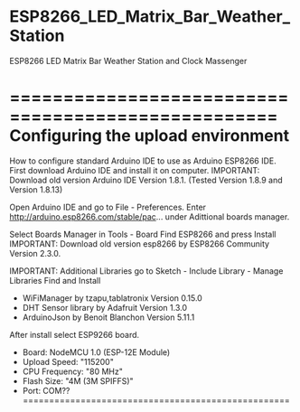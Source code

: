 # ESP8266_LED_Matrix_Bar_Weather_Station
ESP8266 LED Matrix Bar Weather Station and Clock Massenger

===================================================
Configuring the upload environment
===================================================
How to configure standard Arduino IDE to use as Arduino ESP8266 IDE.
First download Arduino IDE and install it on computer.
IMPORTANT: Download old version Arduino IDE Version 1.8.1.
(Tested Version 1.8.9 and Version 1.8.13)

Open Arduino IDE and go to File - Preferences.
Enter http://arduino.esp8266.com/stable/pac... under Adittional boards manager.

Select Boards Manager in Tools - Board
Find ESP8266 and press Install
IMPORTANT: Download old version esp8266 by ESP8266 Community Version 2.3.0.

IMPORTANT: Additional Libraries
go to Sketch - Include Library - Manage Libraries
Find and Install
- WiFiManager by tzapu,tablatronix Version 0.15.0
- DHT Sensor library by Adafruit Version 1.3.0
- ArduinoJson by Benoit Blanchon Version 5.11.1

After install select ESP9266 board.
- Board: NodeMCU 1.0 (ESP-12E Module)
- Upload Speed: "115200"
- CPU Frequency: "80 MHz"
- Flash Size: "4M (3M SPIFFS)"
- Port: COM?? 
===================================================
